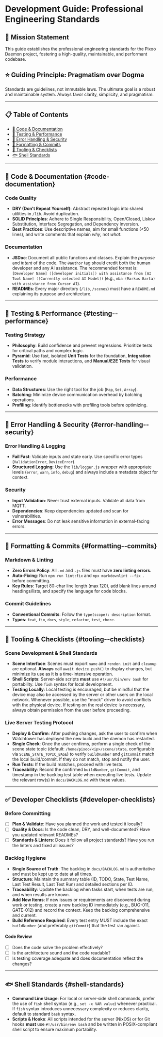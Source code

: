 # Development Guide: Professional Engineering Standards

## 🎯 Mission Statement

This guide establishes the professional engineering standards for the Pixoo
Daemon project, fostering a high-quality, maintainable, and performant
codebase.

## ⭐ Guiding Principle: Pragmatism over Dogma

Standards are guidelines, not immutable laws. The ultimate goal is a robust and
maintainable system. Always favor clarity, simplicity, and pragmatism.

---

## 📋 Table of Contents

- [🧹 Code & Documentation](#code--documentation)
- [🧪 Testing & Performance](#testing--performance)
- [🚨 Error Handling & Security](#error-handling--security)
- [📝 Formatting & Commits](#formatting--commits)
- [🔧 Tooling & Checklists](#-ooling--checklists)
- [🐟 Shell Standards](#shell-standards)

---

## 🧹 Code & Documentation {#code-documentation}

### **Code Quality**

- **DRY (Don't Repeat Yourself)**: Abstract repeated logic into shared
  utilities in `/lib`. Avoid duplication.
- **SOLID Principles**: Adhere to Single Responsibility, Open/Closed, Liskov
  Substitution, Interface Segregation, and Dependency Inversion.
- **Best Practices**: Use descriptive names, aim for small functions (<50
  lines), and write comments that explain _why_, not _what_.

### **Documentation**

- **JSDoc**: Document all public functions and classes. Explain the _purpose_
  and _intent_ of the code. The `@author` tag should credit both the human
  developer and any AI assistance. The recommended format is:
  `[Developer Name] ([developer initials]) with assistance from [AI Tool Name] ([Currently selected AI Model])`
  (e.g., `mba (Markus Barta) with assistance from Cursor AI`).
- **READMEs**: Every major directory (`/lib`, `/scenes`) must have a `README.md`
  explaining its purpose and architecture.

---

## 🧪 Testing & Performance {#testing--performance}

### **Testing Strategy**

- **Philosophy**: Build confidence and prevent regressions. Prioritize tests for
  critical paths and complex logic.
- **Pyramid**: Use fast, isolated **Unit Tests** for the foundation,
  **Integration Tests** to verify module interactions, and **Manual/E2E Tests**
  for visual validation.

### **Performance**

- **Data Structures**: Use the right tool for the job (`Map`, `Set`, `Array`).
- **Batching**: Minimize device communication overhead by batching operations.
- **Profiling**: Identify bottlenecks with profiling tools before optimizing.

---

## 🚨 Error Handling & Security {#error-handling--security}

### **Error Handling & Logging**

- **Fail Fast**: Validate inputs and state early. Use specific error types
  (`ValidationError`, `DeviceError`).
- **Structured Logging**: Use the `lib/logger.js` wrapper with appropriate
  levels (`error`, `warn`, `info`, `debug`) and always include a metadata object
  for context.

### **Security**

- **Input Validation**: Never trust external inputs. Validate all data from MQTT.
- **Dependencies**: Keep dependencies updated and scan for vulnerabilities.
- **Error Messages**: Do not leak sensitive information in external-facing
  errors.

---

## 📝 Formatting & Commits {#formatting--commits}

### **Markdown & Linting**

- **Zero Errors Policy**: All `.md` and `.js` files must have **zero linting
  errors**.
- **Auto-Fixing**: Run `npm run lint:fix` and `npx markdownlint --fix .` before
  committing.
- **Key Rules**: Target 80-char line length (max 120), add blank lines around
  headings/lists, and specify the language for code blocks.

### **Commit Guidelines**

- **Conventional Commits**: Follow the `type(scope): description` format.
- **Types**: `feat`, `fix`, `docs`, `style`, `refactor`, `test`, `chore`.

---

## 🔧 Tooling & Checklists {#tooling--checklists}

### **Scene Development & Shell Standards**

- **Scene Interface**: Scenes must export `name` and `render`. `init` and
  `cleanup` are optional. **Always** call `await device.push()` to display
  changes, but minimize its use as it is a time-intensive operation.
- **Shell Scripts**: Server-side scripts **must** use `#!/usr/bin/env bash` for
  portability. Use `fish` syntax for local development.
- **Testing Locally**: Local testing is encouraged, but be mindful that the device
  may also be accessed by the server or other users on the local network. Whenever
  possible, use the "mock" driver to avoid conflicts with the physical device. If
  testing on the real device is necessary, always obtain permission from the user
  before proceeding.

### **Live Server Testing Protocol**

- **Deploy & Confirm**: After pushing changes, ask the user to confirm when
  Watchtower has deployed the new build and the daemon has restarted.
- **Single Check**: Once the user confirms, perform a single check of the scene
  state topic (default: `/home/pixoo/<ip>/scene/state`, configurable via
  `SCENE_STATE_TOPIC_BASE`) to verify `buildNumber` and `gitCommit` match the
  local build/commit. If they do not match, stop and notify the user.
- **Run Tests**: If the build matches, proceed with live tests.
- **Traceability**: Record the confirmed `buildNumber`, `gitCommit`, and
  timestamp in the backlog test table when executing live tests. Update the
  relevant row(s) in `docs/BACKLOG.md` with these values.

---

## ✅ Developer Checklists {#developer-checklists}

### **Before Committing**

- [ ] **Plan & Validate**: Have you planned the work and tested it locally?
- [ ] **Quality & Docs**: Is the code clean, DRY, and well-documented? Have you
      updated relevant READMEs?
- [ ] **Standards & Linters**: Does it follow all project standards? Have you
      run the linters and fixed all issues?

### **Backlog Hygiene**

- **Single Source of Truth**: The backlog in `docs/BACKLOG.md` is authoritative
  and must be kept up to date at all times.
- **Structure**: Maintain the summary table (ID, TODO, State, Test Name, Last
  Test Result, Last Test Run) and detailed sections per ID.
- **Traceability**: Update the backlog when tasks start, when tests are run, and
  when results are known.
- **Add New Items**: If new issues or requirements are discovered during work or
  testing, create a new backlog ID immediately (e.g., BUG-011, GATE-012) and
  record the context. Keep the backlog comprehensive and current.
- **Build Reference Required**: Every test entry MUST include the exact
  `buildNumber` (and preferably `gitCommit`) that the test ran against.

#### **Code Review**

- [ ] Does the code solve the problem effectively?
- [ ] Is the architecture sound and the code readable?
- [ ] Is testing coverage adequate and does documentation reflect the changes?

---

## 🐟 Shell Standards {#shell-standards}

- **Command Line Usage**: For local or server-side shell commands, prefer the use
  of `fish` shell syntax (e.g., `set -x VAR value`) whenever practical.
  If `fish` syntax introduces unnecessary complexity or reduces clarity,
  default to standard `bash` syntax.
- **Scripts & Hooks**: All scripts intended for the server (NixOS) or for Git
  hooks **must** use `#!/usr/bin/env bash` and be written in POSIX-compliant
  shell script to ensure maximum portability.
